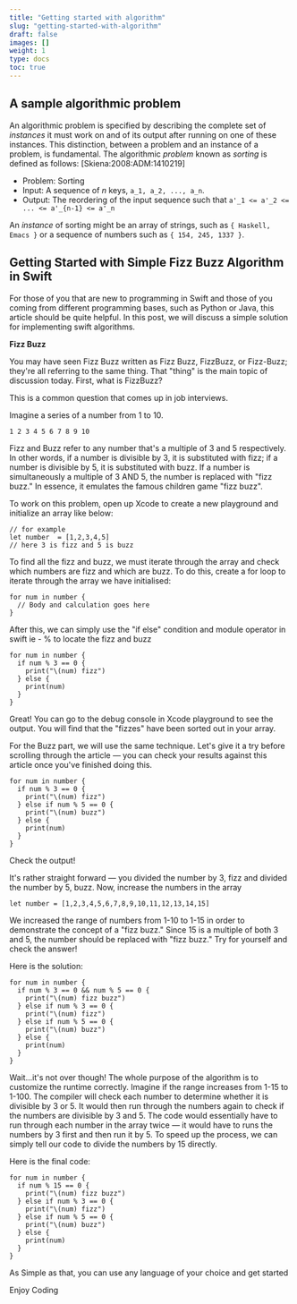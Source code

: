 ```yaml
---
title: "Getting started with algorithm"
slug: "getting-started-with-algorithm"
draft: false
images: []
weight: 1
type: docs
toc: true
---
```


## A sample algorithmic problem
An algorithmic problem is specified by describing the complete set of _instances_ it must work on and of its output after running on one of these instances. This distinction, between a problem and an instance of a problem, is fundamental. The algorithmic _problem_ known as _sorting_ is defined as follows: [Skiena:2008:ADM:1410219]

 - Problem: Sorting
 -  Input: A sequence of _n_ keys, `a_1, a_2, ..., a_n`.
 - Output: The reordering of the input sequence such that `a'_1 <= a'_2 <= ... <= a'_{n-1} <= a'_n`

An _instance_ of sorting might be an array of strings, such as `{ Haskell, Emacs }` or a sequence of numbers such as `{ 154, 245, 1337 }`.

## Getting Started with Simple Fizz Buzz Algorithm in Swift
For those of you that are new to programming in Swift and those of you coming from different programming bases, such as Python or Java, this article should be quite helpful. In this post, we will discuss a simple solution for implementing swift algorithms.

**Fizz Buzz**

You may have seen Fizz Buzz written as Fizz Buzz, FizzBuzz, or Fizz-Buzz; they're all referring to the same thing. That "thing" is the main topic of discussion today. First, what is FizzBuzz?

This is a common question that comes up in job interviews.

Imagine a series of a number from 1 to 10.

    1 2 3 4 5 6 7 8 9 10

Fizz and Buzz refer to any number that's a multiple of 3 and 5 respectively. In other words, if a number is divisible by 3, it is substituted with fizz; if a number is divisible by 5, it is substituted with buzz. If a number is simultaneously a multiple of 3 AND 5, the number is replaced with "fizz buzz." In essence, it emulates the famous children game "fizz buzz".

To work on this problem, open up Xcode to create a new playground and initialize an array like below:

    // for example 
    let number  = [1,2,3,4,5]
    // here 3 is fizz and 5 is buzz

To find all the fizz and buzz, we must iterate through the array and check which numbers are fizz and which are buzz. To do this, create a for loop to iterate through the array we have initialised:

    for num in number {
      // Body and calculation goes here
    }
After this, we can simply use the "if else" condition and module operator in swift ie - % to locate the fizz and buzz

    for num in number {
      if num % 3 == 0 {
        print("\(num) fizz")
      } else {
        print(num)
      }
    }

Great! You can go to the debug console in Xcode playground to see the output. You will find that the "fizzes" have been sorted out in your array.

For the Buzz part, we will use the same technique. Let's give it a try before scrolling through the article — you can check your results against this article once you've finished doing this.

    for num in number {
      if num % 3 == 0 {
        print("\(num) fizz")
      } else if num % 5 == 0 {
        print("\(num) buzz")
      } else {
        print(num)
      }
    }

Check the output!

It's rather straight forward — you divided the number by 3, fizz and divided the number by 5, buzz. Now, increase the numbers in the array

    let number = [1,2,3,4,5,6,7,8,9,10,11,12,13,14,15]

We increased the range of numbers from 1-10 to 1-15 in order to demonstrate the concept of a "fizz buzz." Since 15 is a multiple of both 3 and 5, the number should be replaced with "fizz buzz." Try for yourself and check the answer!

Here is the solution:

    for num in number {
      if num % 3 == 0 && num % 5 == 0 {
        print("\(num) fizz buzz")
      } else if num % 3 == 0 {
        print("\(num) fizz")
      } else if num % 5 == 0 {
        print("\(num) buzz")
      } else {
        print(num)
      }
    }

Wait...it's not over though! The whole purpose of the algorithm is to customize the runtime correctly. Imagine if the range increases from 1-15 to 1-100. The compiler will check each number to determine whether it is divisible by 3 or 5. It would then run through the numbers again to check if the numbers are divisible by 3 and 5. The code would essentially have to run through each number in the array twice — it would have to runs the numbers by 3 first and then run it by 5. To speed up the process, we can simply tell our code to divide the numbers by 15 directly.

Here is the final code:

    for num in number {
      if num % 15 == 0 {
        print("\(num) fizz buzz")
      } else if num % 3 == 0 {
        print("\(num) fizz")
      } else if num % 5 == 0 {
        print("\(num) buzz")
      } else {
        print(num)
      }
    }

As Simple as that, you can use any language of your choice and get started 

Enjoy Coding

